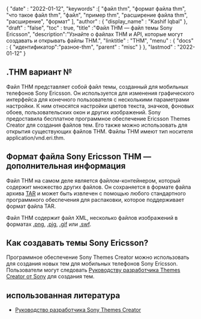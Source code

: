{
  "date" : "2022-01-12",
  "keywords" :[ "файл thm", "формат файла thm", "что такое файл thm", "файл", "пример thm", "расширение файла thm", "расширение", "формат" ],
  "author" : {
    "display_name" : "Kashif Iqbal"
},
  "draft" : "false",
  "toc" : true,
  "title" :"Файл THM — файл темы Sony Ericsson",
  "description":"Узнайте о файлах THM и API, которые могут создавать и открывать файлы THM.",
  "linktitle" : "THM",
  "menu" : {
    "docs" : {
"идентификатор":"разное-thm",
      "parent" : "misc"
}
},
  "lastmod" : "2022-01-12"
}

## .THM вариант №

Файл THM представляет собой файл темы, созданный для мобильных телефонов Sony Ericsson. Он используется для изменения графического интерфейса для конечного пользователя с несколькими параметрами настройки. К ним относятся настройки цветов текста, значков, фоновых обоев, пользовательских окон и других изображений. Sony предоставила бесплатное программное обеспечение Ericsson Themes Creator для создания файлов тем. Его также можно использовать для открытия существующих файлов THM. Файлы THM имеют тип носителя application/vnd.eri.thm.

## Формат файла Sony Ericsson THM — дополнительная информация

Файл THM на самом деле является файлом-контейнером, который содержит множество других файлов. Он сохраняется в формате файла архива [TAR](/ru/compression/tar/) и может быть извлечен с помощью любого стандартного программного обеспечения для распаковки, которое поддерживает формат файла TAR.

Файл THM содержит файл XML, несколько файлов изображений в форматах [.png](/ru/image/png/), [.pjg](/ru/image/jpeg/), [.gif](/ru/image/gif/) или [.swf](/ru/page-description-language/swf/).

## Как создавать темы Sony Ericsson?

Программное обеспечение Sony Themes Creator можно использовать для создания новых тем для мобильных телефонов Sony Ericsson. Пользователи могут следовать [Руководству разработчика Themes Creator от Sony](https://developer.sony.com/theme-creator/get-started) для создания тем.

## использованная литература

* [Руководство разработчика Sony Themes Creator](https://developer.sony.com/theme-creator/get-started)

